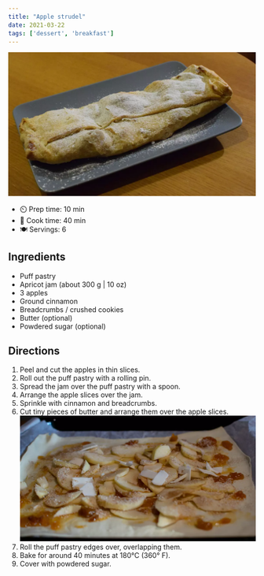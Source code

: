 ```yaml
---
title: "Apple strudel"
date: 2021-03-22
tags: ['dessert', 'breakfast']
---
```


![apple-strudel-1](/recipes/pix/apple-strudel-1.webp)

- ⏲️ Prep time: 10 min
- 🍳 Cook time: 40 min
- 🍽️ Servings: 6

## Ingredients

- Puff pastry
- Apricot jam (about 300 g | 10 oz)
- 3 apples
- Ground cinnamon
- Breadcrumbs / crushed cookies
- Butter (optional)
- Powdered sugar (optional)

## Directions

1. Peel and cut the apples in thin slices.
2. Roll out the puff pastry with a rolling pin.
3. Spread the jam over the puff pastry with a spoon.
4. Arrange the apple slices over the jam.
5. Sprinkle with cinnamon and breadcrumbs.
6. Cut tiny pieces of butter and arrange them over the apple slices.
![apple-strudel-2](/recipes/pix/apple-strudel-2.webp)
7. Roll the puff pastry edges over, overlapping them.
8. Bake for around 40 minutes at 180°C (360° F).
9. Cover with powdered sugar.
